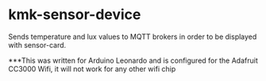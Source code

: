 # kmk-sensor-device
Sends temperature and lux values to MQTT brokers in order to be displayed with sensor-card.

***This was written for Arduino Leonardo and is configured for the Adafruit CC3000 Wifi, it will not work for any other wifi chip
